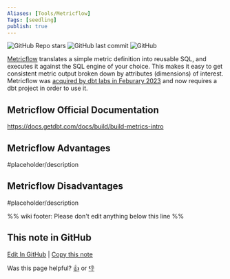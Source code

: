 ```yaml
---
Aliases: [Tools/Metricflow]
Tags: [seedling]
publish: true
---
```


![GitHub Repo stars](https://img.shields.io/github/stars/dbt-labs/metricflow?style=social) ![GitHub last commit](https://img.shields.io/github/last-commit/dbt-labs/metricflow) ![GitHub](https://img.shields.io/github/license/dbt-labs/metricflow)

[Metricflow](https://docs.getdbt.com/docs/build/about-metricflow) translates a simple metric definition into reusable SQL, and executes it against the SQL engine of your choice. This makes it easy to get consistent metric output broken down by attributes (dimensions) of interest. Metricflow was [acquired by dbt labs in Feburary 2023](https://www.getdbt.com/blog/dbt-acquisition-transform) and now requires a dbt project in order to use it.

## Metricflow Official Documentation

https://docs.getdbt.com/docs/build/build-metrics-intro

## Metricflow Advantages

#placeholder/description

## Metricflow Disadvantages

#placeholder/description

%% wiki footer: Please don't edit anything below this line %%

## This note in GitHub

<span class="git-footer">[Edit In GitHub](https://github.dev/data-engineering-community/data-engineering-wiki/blob/main/Tools/Data%20Analytics/Metricflow.md "git-hub-edit-note") | [Copy this note](https://raw.githubusercontent.com/data-engineering-community/data-engineering-wiki/main/Tools/Data%20Analytics/Metricflow.md "git-hub-copy-note")</span>

<span class="git-footer">Was this page helpful?
[👍](https://tally.so/r/mOaxjk?rating=Yes&url=https://dataengineering.wiki/Tools/Data%20Analytics/Metricflow) or [👎](https://tally.so/r/mOaxjk?rating=No&url=https://dataengineering.wiki/Tools/Data%20Analytics/Metricflow)</span>
